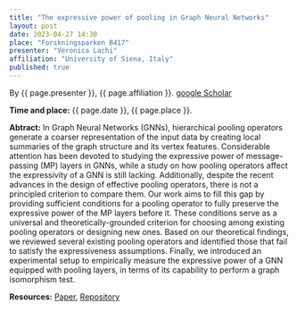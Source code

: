 ```yaml
---
title: "The expressive power of pooling in Graph Neural Networks"
layout: post
date: 2023-04-27 14:30
place: "Forskningsparken B417"
presenter: "Veronica Lachi"
affiliation: "University of Siena, Italy"
published: true
---
```


By {{ page.presenter }}, {{ page.affiliation }}. [google Scholar](https://scholar.google.com/citations?user=uly8D-sAAAAJ&hl=it&oi=ao)

**Time and place:** {{ page.date }}, {{ page.place }}.

**Abtract:** In Graph Neural Networks (GNNs), hierarchical pooling operators generate a coarser representation of the input data by creating local summaries of the graph structure and its vertex features. Considerable attention has been devoted to studying the expressive power of message-passing (MP) layers in GNNs, while a study on how pooling operators affect the expressivity of a GNN is still lacking. Additionally, despite the recent advances in the design of effective pooling operators, there is not a principled criterion to compare them. Our work aims to fill this gap by providing sufficient conditions for a pooling operator to fully preserve the expressive power of the MP layers before it. These conditions serve as a universal and theoretically-grounded criterion for choosing among existing pooling operators or designing new ones. Based on our theoretical findings, we reviewed several existing pooling operators and identified those that fail to satisfy the expressiveness assumptions. Finally, we introduced an experimental setup to empirically measure the expressive power of a GNN equipped with pooling layers, in terms of its capability to perform a graph isomorphism test.

**Resources:** [Paper](https://arxiv.org/abs/2304.01575), [Repository](https://github.com/FilippoMB/The-expressive-power-of-pooling-in-GNNs) 
